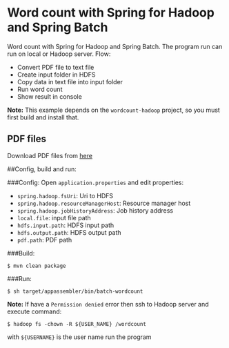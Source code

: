 Word count with Spring for Hadoop and Spring Batch
===============

Word count with Spring for Hadoop and Spring Batch.
The program run can run on local or Hadoop server. Flow:
+ Convert PDF file to text file
+ Create input folder in HDFS
+ Copy data in text file into input folder
+ Run word count
+ Show result in console

**Note:** This example depends on the `wordcount-hadoop` project, so you must first build and install that.

## PDF files
  Download PDF files from [here](http://mega.co.nz/#!51owDRTB!O76LOQKQeFHcqCXJy1FKNhGHWphdNYgkr8C-QAFAohQ)

##Config, build and run:

###Config:
Open `application.properties` and edit properties:
 + `spring.hadoop.fsUri`: Uri to HDFS
 + `spring.hadoop.resourceManagerHost`: Resource manager host
 + `spring.hadoop.jobHistoryAddress`: Job history address
 + `local.file`: input file path
 + `hdfs.input.path`: HDFS input path
 + `hdfs.output.path`: HDFS output path
 + `pdf.path`: PDF path

###Build:
    
    $ mvn clean package

###Run:

    $ sh target/appassembler/bin/batch-wordcount
    
**Note:** If have a `Permission denied` error then ssh to Hadoop server and execute command:

    $ hadoop fs -chown -R ${USER_NAME} /wordcount

with `${USERNAME}` is the user name run the program
